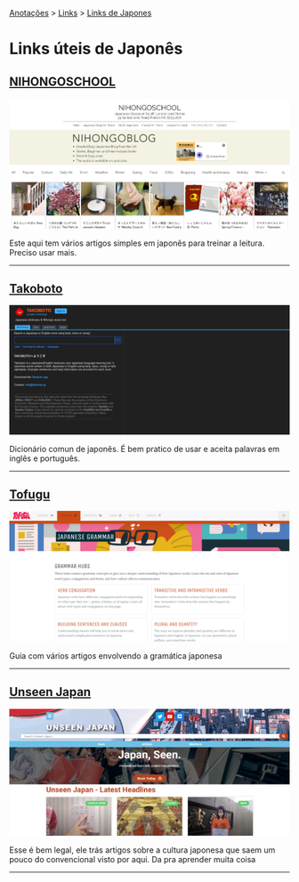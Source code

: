 <link rel="stylesheet" type="text/css" href="../CSS/dark-theme.css">

[Anotações](../) > [Links](./) > [Links de Japones](./LinksJapones.md)

# Links úteis de Japonês

## [NIHONGOSCHOOL](https://www.nihongoschool.co.uk/nihongoblog)

![](./assets/nihongoschool.png)

Este aqui tem vários artigos simples em japonês para treinar a leitura. Preciso usar mais.

---------

## [Takoboto](https://takoboto.jp/)

![](./assets/takoboto.png)

Dicionário comun de japonês. É bem pratico de usar e aceita palavras em inglês e português.

----------

## [Tofugu](https://www.tofugu.com/japanese-grammar/)

![](./assets/tofugu.png)

Guia com vários artigos envolvendo a gramática japonesa

-----------

## [Unseen Japan](https://unseen-japan.com/)

![](./assets/unseenjapan.png)

Esse é bem legal, ele trás artigos sobre a cultura japonesa que saem um pouco do convencional visto por aqui. Da pra aprender muita coisa

--------



